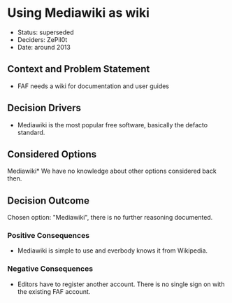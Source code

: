# Using Mediawiki as wiki

* Status: superseded
* Deciders: ZePil0t
* Date: around 2013

## Context and Problem Statement

* FAF needs a wiki for documentation and user guides

## Decision Drivers <!-- optional -->

* Mediawiki is the most popular free software, basically the defacto standard.

## Considered Options

Mediawiki* We have no knowledge about other options considered back then.

## Decision Outcome

Chosen option: "Mediawiki", there is no further reasoning documented.

### Positive Consequences <!-- optional -->

* Mediawiki is simple to use and everbody knows it from Wikipedia.

### Negative Consequences <!-- optional -->

* Editors have to register another account. There is no single sign on with the existing FAF account.
